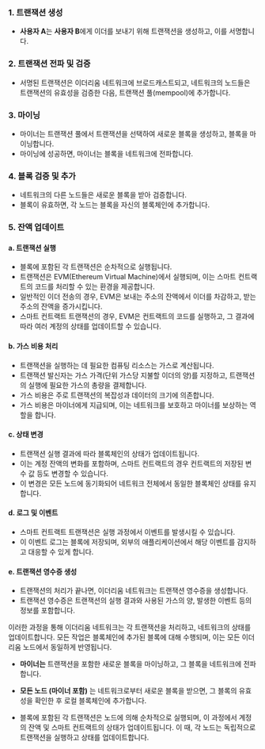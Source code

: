 ### 1. 트랜잭션 생성

- **사용자 A**는 **사용자 B**에게 이더를 보내기 위해 트랜잭션을 생성하고, 이를 서명합니다.

### 2. 트랜잭션 전파 및 검증

- 서명된 트랜잭션은 이더리움 네트워크에 브로드캐스트되고, 네트워크의 노드들은 트랜잭션의 유효성을 검증한 다음, 트랜잭션 풀(mempool)에 추가합니다.

### 3. 마이닝

- 마이너는 트랜잭션 풀에서 트랜잭션을 선택하여 새로운 블록을 생성하고, 블록을 마이닝합니다.
- 마이닝에 성공하면, 마이너는 블록을 네트워크에 전파합니다.

### 4. 블록 검증 및 추가

- 네트워크의 다른 노드들은 새로운 블록을 받아 검증합니다.
- 블록이 유효하면, 각 노드는 블록을 자신의 블록체인에 추가합니다.

### 5. 잔액 업데이트

#### a. 트랜잭션 실행

- 블록에 포함된 각 트랜잭션은 순차적으로 실행됩니다.
- 트랜잭션은 EVM(Ethereum Virtual Machine)에서 실행되며, 이는 스마트 컨트랙트의 코드를 처리할 수 있는 환경을 제공합니다.
- 일반적인 이더 전송의 경우, EVM은 보내는 주소의 잔액에서 이더를 차감하고, 받는 주소의 잔액을 증가시킵니다.
- 스마트 컨트랙트 트랜잭션의 경우, EVM은 컨트랙트의 코드를 실행하고, 그 결과에 따라 여러 계정의 상태를 업데이트할 수 있습니다.

#### b. 가스 비용 처리

- 트랜잭션을 실행하는 데 필요한 컴퓨팅 리소스는 가스로 계산됩니다.
- 트랜잭션 발신자는 가스 가격(단위 가스당 지불할 이더의 양)를 지정하고, 트랜잭션의 실행에 필요한 가스의 총량을 결제합니다.
- 가스 비용은 주로 트랜잭션의 복잡성과 데이터의 크기에 의존합니다.
- 가스 비용은 마이너에게 지급되며, 이는 네트워크를 보호하고 마이너를 보상하는 역할을 합니다.

#### c. 상태 변경

- 트랜잭션 실행 결과에 따라 블록체인의 상태가 업데이트됩니다.
- 이는 계정 잔액의 변화를 포함하며, 스마트 컨트랙트의 경우 컨트랙트의 저장된 변수 값 등도 변경할 수 있습니다.
- 이 변경은 모든 노드에 동기화되어 네트워크 전체에서 동일한 블록체인 상태를 유지합니다.

#### d. 로그 및 이벤트

- 스마트 컨트랙트 트랜잭션은 실행 과정에서 이벤트를 발생시킬 수 있습니다.
- 이 이벤트 로그는 블록에 저장되며, 외부의 애플리케이션에서 해당 이벤트를 감지하고 대응할 수 있게 합니다.

#### e. 트랜잭션 영수증 생성

- 트랜잭션의 처리가 끝나면, 이더리움 네트워크는 트랜잭션 영수증을 생성합니다.
- 트랜잭션 영수증은 트랜잭션의 실행 결과와 사용된 가스의 양, 발생한 이벤트 등의 정보를 포함합니다.

이러한 과정을 통해 이더리움 네트워크는 각 트랜잭션을 처리하고, 네트워크의 상태를 업데이트합니다. 모든 작업은 블록체인에 추가된 블록에 대해 수행되며, 이는 모든 이더리움 노드에서 동일하게 반영됩니다.


- **마이너는** 트랜잭션을 포함한 새로운 블록을 마이닝하고, 그 블록을 네트워크에 전파합니다.
    
- **모든 노드 (마이너 포함)** 는 네트워크로부터 새로운 블록을 받으면, 그 블록의 유효성을 확인한 후 로컬 블록체인에 추가합니다.
    
- 블록에 포함된 각 트랜잭션은 노드에 의해 순차적으로 실행되며, 이 과정에서 계정의 잔액 및 스마트 컨트랙트의 상태가 업데이트됩니다. 이 때, 각 노드는 독립적으로 트랜잭션을 실행하고 상태를 업데이트합니다.
